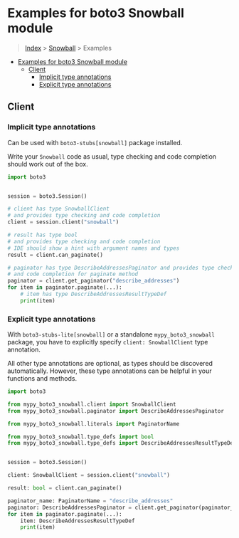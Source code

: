 <a id="examples-for-boto3-snowball-module"></a>

# Examples for boto3 Snowball module

> [Index](../README.md) > [Snowball](./README.md) > Examples

- [Examples for boto3 Snowball module](#examples-for-boto3-snowball-module)
  - [Client](#client)
    - [Implicit type annotations](#implicit-type-annotations)
    - [Explicit type annotations](#explicit-type-annotations)

<a id="client"></a>

## Client

<a id="implicit-type-annotations"></a>

### Implicit type annotations

Can be used with `boto3-stubs[snowball]` package installed.

Write your `Snowball` code as usual, type checking and code completion should
work out of the box.

```python
import boto3


session = boto3.Session()

# client has type SnowballClient
# and provides type checking and code completion
client = session.client("snowball")

# result has type bool
# and provides type checking and code completion
# IDE should show a hint with argument names and types
result = client.can_paginate()

# paginator has type DescribeAddressesPaginator and provides type checking
# and code completion for paginate method
paginator = client.get_paginator("describe_addresses")
for item in paginator.paginate(...):
    # item has type DescribeAddressesResultTypeDef
    print(item)
```

<a id="explicit-type-annotations"></a>

### Explicit type annotations

With `boto3-stubs-lite[snowball]` or a standalone `mypy_boto3_snowball`
package, you have to explicitly specify `client: SnowballClient` type
annotation.

All other type annotations are optional, as types should be discovered
automatically. However, these type annotations can be helpful in your functions
and methods.

```python
import boto3

from mypy_boto3_snowball.client import SnowballClient
from mypy_boto3_snowball.paginator import DescribeAddressesPaginator

from mypy_boto3_snowball.literals import PaginatorName

from mypy_boto3_snowball.type_defs import bool
from mypy_boto3_snowball.type_defs import DescribeAddressesResultTypeDef


session = boto3.Session()

client: SnowballClient = session.client("snowball")

result: bool = client.can_paginate()

paginator_name: PaginatorName = "describe_addresses"
paginator: DescribeAddressesPaginator = client.get_paginator(paginator_name)
for item in paginator.paginate(...):
    item: DescribeAddressesResultTypeDef
    print(item)
```
